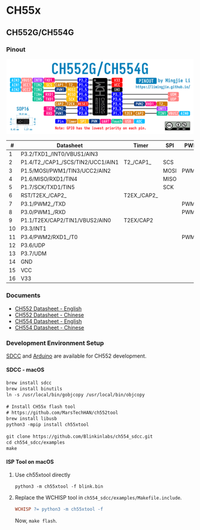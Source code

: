 # CH55x

## CH552G/CH554G

### Pinout

![CH552G/CH554G Pinout](CH552G_CH554G_Pinout.png)

| #   | Datasheet                         | Timer       | SPI  | PWM   | UART  | Timer | Touch | Interrupt | USB   | ADC  |
| --- | --------------------------------- | ----------- | ---- | ----- | ----- | ----- | ----- | --------- | ----- | ---- |
| 1   | P3.2/TXD1_/INT0/VBUS1/AIN3        |             |      |       | TXD1_ |       |       | INT0      | VBUS1 | AIN3 |
| 2   | P1.4/T2_/CAP1_/SCS/TIN2/UCC1/AIN1 | T2_/CAP1_   | SCS  |       |       |       | TIN2  |           | UCC1  | AIN1 |
| 3   | P1.5/MOSI/PWM1/TIN3/UCC2/AIN2     |             | MOSI | PWM1  |       |       | TIN3  |           | UCC2  | AIN2 |
| 4   | P1.6/MISO/RXD1/TIN4               |             | MISO |       | RXD1  |       | TIN4  |           |       |      |
| 5   | P1.7/SCK/TXD1/TIN5                |             | SCK  |       | TXD1  |       | TIN5  |           |       |      |
| 6   | RST/T2EX_/CAP2_                   | T2EX_/CAP2_ |      |       |       |       |       |           |       |      |
| 7   | P3.1/PWM2_/TXD                    |             |      | PWM2_ | TXD   |       |       |           |       |      |
| 8   | P3.0/PWM1_/RXD                    |             |      | PWM1_ | RXD   |       |       |           |       |      |
| 9   | P1.1/T2EX/CAP2/TIN1/VBUS2/AIN0    | T2EX/CAP2   |      |       |       |       | TIN1  |           | VBUS2 | AIN0 |
| 10  | P3.3/INT1                         |             |      |       |       |       |       | INT1      |       |      |
| 11  | P3.4/PWM2/RXD1_/T0                |             |      | PWM2  | RXD1_ | T0    |       |           |       |      |
| 12  | P3.6/UDP                          |             |      |       |       |       |       |           | UDP   |      |
| 13  | P3.7/UDM                          |             |      |       |       |       |       |           | UDM   |      |
| 14  | GND                               |             |      |       |       |       |       |           |       |      |
| 15  | VCC                               |             |      |       |       |       |       |           |       |      |
| 16  | V33                               |             |      |       |       |       |       |           |       |      |

### Documents

- [CH552 Datasheet - English](http://www.wch-ic.com/downloads/CH552DS1_PDF.html)
- [CH552 Datasheet - Chinese](https://www.wch.cn/downloads/CH552DS1_PDF.html)
- [CH554 Datasheet - English](http://wch-ic.com/downloads/CH554DS1_PDF.html)
- [CH554 Datasheet - Chinese](https://www.wch.cn/downloads/CH554DS1_PDF.html)

### Development Environment Setup

[SDCC](https://github.com/Blinkinlabs/ch554_sdcc) and [Arduino](https://github.com/DeqingSun/ch55xduino) are available for CH552 development.

#### SDCC - macOS

```shell
brew install sdcc
brew install binutils
ln -s /usr/local/bin/gobjcopy /usr/local/bin/objcopy

# Install CH55x flash tool
# https://github.com/MarsTechHAN/ch552tool
brew install libusb
python3 -mpip install ch55xtool

git clone https://github.com/Blinkinlabs/ch554_sdcc.git
cd ch554_sdcc/examples
make
```

#### ISP Tool on macOS

1. Use ch55xtool directly

    ```shell
    python3 -m ch55xtool -f blink.bin
    ```

2. Replace the WCHISP tool in `ch554_sdcc/examples/Makefile.include`.

    ```makefile
    WCHISP ?= python3 -m ch55xtool -f
    ```

    Now, `make flash`.
